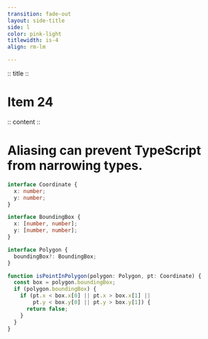 ```yaml
---
transition: fade-out
layout: side-title
side: l
color: pink-light
titlewidth: is-4
align: rm-lm

---
```

:: title ::

# Item 24

:: content ::

# Aliasing can prevent TypeScript from narrowing types.

```ts {monaco}
interface Coordinate {
  x: number;
  y: number;
}

interface BoundingBox {
  x: [number, number];
  y: [number, number];
}

interface Polygon {
  boundingBox?: BoundingBox;
}

function isPointInPolygon(polygon: Polygon, pt: Coordinate) {
  const box = polygon.boundingBox;
  if (polygon.boundingBox) {
    if (pt.x < box.x[0] || pt.x > box.x[1] ||
        pt.y < box.y[0] || pt.y > box.y[1]) {
      return false;
    }
  }
}

```